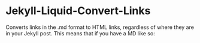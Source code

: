 # Jekyll-Liquid-Convert-Links
Converts links in the .md format to HTML links, regardless of where they are in your Jekyll post. This means that if you have a MD like so:

<script src="https://gist.github.com/PlantsVsDan/2f2d24121019400ef607954582576a2e.js"></script>
